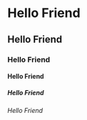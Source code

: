 # Hello Friend
## Hello Friend
### Hello Friend
#### Hello Friend
##### Hello Friend
###### Hello Friend

